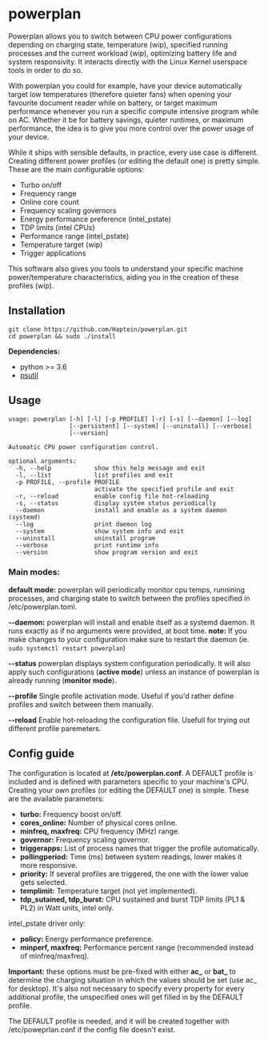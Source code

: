 # powerplan

Powerplan allows you to switch between CPU power configurations depending on charging state, temperature (wip), specified running processes and the current workload (wip), optimizing battery life and system responsivity. It interacts directly with the Linux Kernel userspace tools in order to do so.

With powerplan you could for example, have your device automatically target low temperatures (therefore quieter fans) when opening your favourite document reader while on battery, or target maximum performance whenever you run a specific compute intensive program while on AC. Whether it be for battery savings, quieter runtimes, or maximum performance, the idea is to give you more control over the power usage of your device.

While it ships with sensible defaults, in practice, every use case is different. Creating different power profiles (or editing the default one) is pretty simple. These are the main configurable options:
- Turbo on/off
- Frequency range
- Online core count
- Frequency scaling governors
- Energy performance preference (intel_pstate)
- TDP limits (intel CPUs)
- Performance range (intel_pstate)
- Temperature target (wip)
- Trigger applications

This software also gives you tools to understand your specific machine power/temperature characteristics, aiding you in the creation of these profiles (wip).

## Installation
```
git clone https://github.com/Haptein/powerplan.git
cd powerplan && sudo ./install
```

**Dependencies:**
- python >= 3.6
- [psutil](https://github.com/giampaolo/psutil)


## Usage

```
usage: powerplan [-h] [-l] [-p PROFILE] [-r] [-s] [--daemon] [--log]
                 [--persistent] [--system] [--uninstall] [--verbose]
                 [--version]

Automatic CPU power configuration control.

optional arguments:
  -h, --help            show this help message and exit
  -l, --list            list profiles and exit
  -p PROFILE, --profile PROFILE
                        activate the specified profile and exit
  -r, --reload          enable config file hot-reloading
  -s, --status          display system status periodically
  --daemon              install and enable as a system daemon (systemd)
  --log                 print daemon log
  --system              show system info and exit
  --uninstall           uninstall program
  --verbose             print runtime info
  --version             show program version and exit
```

### Main modes:
**default mode:**
powerplan will periodically monitor cpu temps, runnining processes, and charging state to switch between the  profiles specified in /etc/powerplan.toml.

**--daemon:**
powerplan will install and enable itself as a systemd daemon. It runs exactly as if no arguments were provided, at boot time.
**note:** If you make changes to your configuration make sure to restart the daemon (ie. ```sudo systemctl restart powerplan```)

**--status**
powerplan displays system configuration periodically. It will also apply such configurations (**active mode**) unless an instance of powerplan is already running (**monitor mode**).

**--profile**
Single profile activation mode. Useful if you'd rather define profiles and switch between them manually.

**--reload**
Enable hot-reloading the configuration file. Usefull for trying out different profile paremeters.


## Config guide
The configuration is located at **/etc/powerplan.conf**. A DEFAULT profile is included and is defined with parameters specific to your machine's CPU. Creating your own profiles (or editing the DEFAULT one) is simple. These are the available parameters:

- **turbo:** Frequency boost on/off.
- **cores_online:** Number of physical cores online.
- **minfreq, maxfreq:** CPU frequency (MHz) range.
- **governor:** Frequency scaling governor.
- **triggerapps:** List of process names that trigger the profile automatically.
- **pollingperiod:** Time (ms) between system readings, lower makes it more responsive.
- **priority:** If several profiles are triggered, the one with the lower value gets selected.
- **templimit:** Temperature target (not yet implemented).
- **tdp_sutained, tdp_burst:** CPU sustained and burst TDP limits (PL1 & PL2) in Watt units, intel only.

intel_pstate driver only:
- **policy:** Energy performance preference.
- **minperf, maxfreq:** Performance percent range (recommended instead of minfreq/maxfreq).
  
**Important:** these options must be pre-fixed with either **ac_** or **bat_** to determine the charging situation in which the values should be set (use ac_ for desktop). It's also not necessary to specify every property for every additional profile, the unspecified ones will get filled in by the DEFAULT profile.

The DEFAULT profile is needed, and it will be created together with /etc/poweprlan.conf if the config file doesn't exist.
